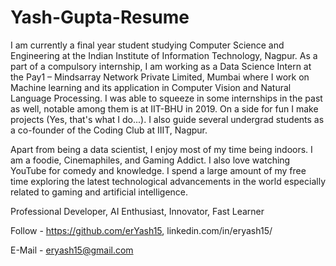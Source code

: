 # Yash-Gupta-Resume

I am currently a final year student studying Computer Science and Engineering at the Indian Institute of Information Technology, Nagpur. As a part of a compulsory internship, I am working as a Data Science Intern at the Pay1 – Mindsarray Network Private Limited, Mumbai where I work on Machine learning and its application in Computer Vision and Natural Language Processing. I was able to squeeze in some internships in the past as well, notable among them is at IIT-BHU in 2019. On a side for fun I make projects (Yes, that's what I do...). I also guide several undergrad students as a co-founder of the Coding Club at IIIT, Nagpur.

Apart from being a data scientist, I enjoy most of my time being indoors. I am a foodie, Cinemaphiles, and Gaming Addict. I also love watching YouTube for comedy and knowledge. I spend a large amount of my free time exploring the latest technological advancements in the world especially related to gaming and artificial intelligence.

Professional Developer, AI Enthusiast, Innovator, Fast Learner

Follow - https://github.com/erYash15, linkedin.com/in/eryash15/

E-Mail - eryash15@gmail.com 
